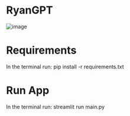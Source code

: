 # RyanGPT
![image](https://github.com/ashakeem/RyanGPT/assets/125868067/b7314fbf-ad8d-423e-af85-11687abd4fdd)

# Requirements
In the terminal run: pip install -r requirements.txt

# Run App
In the terminal run: streamlit run main.py
